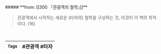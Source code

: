 <br/>
##### **from: [[300 『관광객의 철학』]]**  
<br/>

>관광객에서 시작하는 새로운 (타자의) 철학을 구상하는 것, 이것이 이 책의 목적이다. (16)  

<br/>

| <small> Tags </small> | #관광객  #타자 |
| --- | --- |
